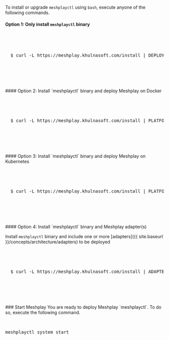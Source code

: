 
To install or upgrade `meshplayctl` using `bash`, execute anyone of the following commands.

#### Option 1: Only install `meshplayctl` binary

 <pre class="codeblock-pre">
 <div class="codeblock">
 <div class="clipboardjs">
  $ curl -L https://meshplay.khulnasoft.com/install | DEPLOY_MESHPLAY=false bash -
 </div></div>
 </pre>
<br />
<br />
#### Option 2: Install `meshplayctl` binary and deploy Meshplay on Docker

 <pre class="codeblock-pre">
 <div class="codeblock">
 <div class="clipboardjs">
  $ curl -L https://meshplay.khulnasoft.com/install | PLATFORM=docker bash -
 </div></div>
 </pre>
<br />
<br />
#### Option 3: Install `meshplayctl` binary and deploy Meshplay on Kubernetes

 <pre class="codeblock-pre">
 <div class="codeblock">
 <div class="clipboardjs">
  $ curl -L https://meshplay.khulnasoft.com/install | PLATFORM=kubernetes bash -
 </div></div>
 </pre>
<br />
<br />
#### Option 4: Install `meshplayctl` binary and Meshplay adapter(s)

Install `meshplayctl` binary and include one or more [adapters]({{ site.baseurl }}/concepts/architecture/adapters) to be deployed

 <pre class="codeblock-pre">
 <div class="codeblock">
 <div class="clipboardjs">
  $ curl -L https://meshplay.khulnasoft.com/install | ADAPTERS=consul PLATFORM=kubernetes bash -
 </div></div>
 </pre>
<br />
<br />
### Start Meshplay
You are ready to deploy Meshplay `meshplayctl`. To do so, execute the following command.

 <pre class="codeblock-pre"><div class="codeblock">
 <div class="clipboardjs">meshplayctl system start</div></div>
 </pre>

